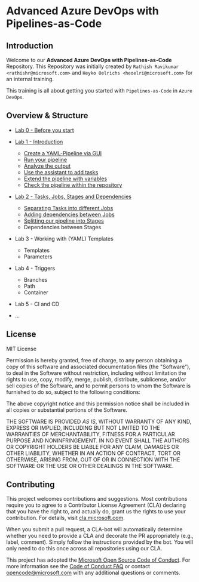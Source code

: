 # Advanced Azure DevOps with Pipelines-as-Code

## Introduction

Welcome to our **Advanced Azure DevOps with Pipelines-as-Code** Repository. This Repository was initially created by `Rathish Ravikumar <rathishr@microsoft.com>` and `Heyko Oelrichs <heoelri@microsoft.com>` for an internal training.

This training is all about getting you started with `Pipelines-as-Code` in `Azure DevOps`.

## Overview & Structure

* [Lab 0 - Before you start](/labs/lab0/before-you-start.md)

* [Lab 1 - Introduction](/labs/lab1/lab1.md)
  * [Create a YAML-Pipeline via GUI](/labs/lab1/lab1.md#11-create-a-yaml-pipeline-via-gui)
  * [Run your pipeline](/labs/lab1/lab1.md#12-run-your-pipeline)
  * [Analyze the output](/labs/lab1/lab1.md#13-analyze-the-output)
  * [Use the assistant to add tasks](/labs/lab1/lab1.md#14-use-the-assistant-to-add-tasks)
  * [Extend the pipeline with variables](/labs/lab1/lab1.md#15-extend-your-pipeline-with-variables)
  * [Check the pipeline within the repository](/labs/lab1/lab1.md#16-check-the-pipeline-within-your-repository)

* [Lab 2 - Tasks, Jobs, Stages and Dependencies](/labs/lab2/lab2.md)
  * [Separating Tasks into different Jobs](/labs/lab2/lab2.md#21-separating-tasks-into-different-jobs)
  * [Adding dependencies between Jobs](/labs/lab2/lab2.md#22-adding-dependencies-between-jobs)
  * [Splitting our pipeline into Stages](/labs/lab2/lab2.md#23-splitting-our-pipeline-into-stages)
  * Dependencies between Stages

* Lab 3 - Working with (YAML) Templates
  * Templates
  * Parameters
  
* Lab 4 - Triggers
  * Branches
  * Path
  * Container

* Lab 5 - CI and CD
* ...

## License

MIT License

Permission is hereby granted, free of charge, to any person obtaining a copy
of this software and associated documentation files (the "Software"), to deal
in the Software without restriction, including without limitation the rights
to use, copy, modify, merge, publish, distribute, sublicense, and/or sell
copies of the Software, and to permit persons to whom the Software is
furnished to do so, subject to the following conditions:

The above copyright notice and this permission notice shall be included in all
copies or substantial portions of the Software.

THE SOFTWARE IS PROVIDED *AS IS*, WITHOUT WARRANTY OF ANY KIND, EXPRESS OR
IMPLIED, INCLUDING BUT NOT LIMITED TO THE WARRANTIES OF MERCHANTABILITY,
FITNESS FOR A PARTICULAR PURPOSE AND NONINFRINGEMENT. IN NO EVENT SHALL THE
AUTHORS OR COPYRIGHT HOLDERS BE LIABLE FOR ANY CLAIM, DAMAGES OR OTHER
LIABILITY, WHETHER IN AN ACTION OF CONTRACT, TORT OR OTHERWISE, ARISING FROM,
OUT OF OR IN CONNECTION WITH THE SOFTWARE OR THE USE OR OTHER DEALINGS IN THE
SOFTWARE.

## Contributing

This project welcomes contributions and suggestions. Most contributions require you to
agree to a Contributor License Agreement (CLA) declaring that you have the right to,
and actually do, grant us the rights to use your contribution. For details, visit
[cla.microsoft.com](https://cla.microsoft.com).

When you submit a pull request, a CLA-bot will automatically determine whether you need
to provide a CLA and decorate the PR appropriately (e.g., label, comment). Simply follow the
instructions provided by the bot. You will only need to do this once across all repositories using our CLA.

This project has adopted the [Microsoft Open Source Code of Conduct](https://opensource.microsoft.com/codeofconduct/).
For more information see the [Code of Conduct FAQ](https://opensource.microsoft.com/codeofconduct/faq/)
or contact [opencode@microsoft.com](mailto:opencode@microsoft.com) with any additional questions or comments.
